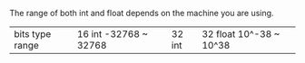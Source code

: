 The range of both int and float depends on the machine you are using.
<table>
  <td>bits	type	range</td>
<td>16	int 	-32768 ~ 32768</td>
<td>32	int	</td>
<td>32	float	10^-38 ~ 10^38</td>
</table>
